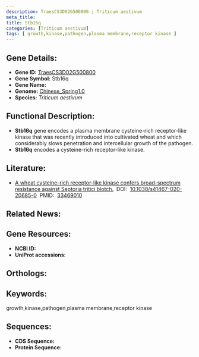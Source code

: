 ```yaml
---
description: TraesCS3D02G500800 ; Triticum aestivum
meta_title:
title: Stb16q
categories: [Triticum aestivum]
tags: [ growth,kinase,pathogen,plasma membrane,receptor kinase ]
---
```


## Gene Details:
- **Gene ID:**	[TraesCS3D02G500800]()
- **Gene Symbol:** Stb16q
- **Gene Name:** 
- **Genome:** [Chinese_Spring1.0]()
- **Species:** *Triticum aestivum*

## Functional Description:
   - **Stb16q** gene encodes a plasma membrane cysteine-rich receptor-like kinase that was recently introduced into cultivated wheat and which considerably slows penetration and intercellular growth of the pathogen.
   - **Stb16q** encodes a cysteine-rich receptor-like kinase.

## Literature:
   - [A wheat cysteine-rich receptor-like kinase confers broad-spectrum resistance against Septoria tritici blotch.]( https://www.nature.com/articles/s41467-020-20685-0)&nbsp;&nbsp;DOI:&nbsp;&nbsp;[10.1038/s41467-020-20685-0](https://www.nature.com/articles/s41467-020-20685-0)&nbsp;&nbsp;PMID:&nbsp;&nbsp;[33469010](https://pubmed.ncbi.nlm.nih.gov/33469010/)

## Related News:

## Gene Resources:
- **NCBI ID:** [](https://www.ncbi.nlm.nih.gov/gene/?term=)
- **UniProt accessions:** [](https://www.uniprot.org/uniprotkb//entry)

## Orthologs:

## Keywords:
growth,kinase,pathogen,plasma membrane,receptor kinase

## Sequences:
- **CDS Sequence:**
- **Protein Sequence:**
